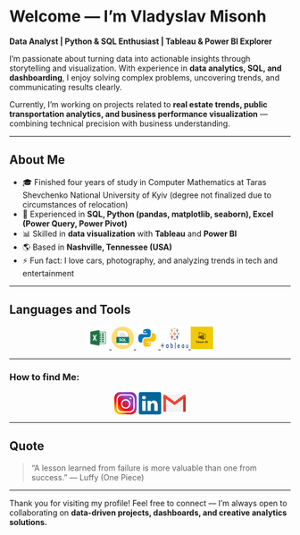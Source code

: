 # Welcome — I’m Vladyslav Misonh

**Data Analyst | Python & SQL Enthusiast | Tableau & Power BI Explorer**

I’m passionate about turning data into actionable insights through storytelling and visualization.
With experience in **data analytics, SQL, and dashboarding**, I enjoy solving complex problems, uncovering trends, and communicating results clearly.

Currently, I’m working on projects related to **real estate trends, public transportation analytics, and business performance visualization** — combining technical precision with business understanding.

---

## About Me

* 🎓 Finished four years of study in Computer Mathematics at Taras Shevchenko National University of Kyiv (degree not finalized due to circumstances of relocation)
* 💼 Experienced in **SQL, Python (pandas, matplotlib, seaborn), Excel (Power Query, Power Pivot)**
* 📊 Skilled in **data visualization** with **Tableau** and **Power BI**
* 🌎 Based in **Nashville, Tennessee (USA)**
* ⚡ Fun fact: I love cars, photography, and analyzing trends in tech and entertainment

---

## Languages and Tools

<p align="center"> 
  <a href="https://www.microsoft.com/en-us/microsoft-365/excel" target="_blank"> 
    <img src="https://github.com/vladmisonh/vladmisonh/blob/main/images/excel.png" alt="Excel" width="40" height="40"/> 
  </a>
  <a href="https://www.mysql.com/" target="_blank"> 
    <img src="https://github.com/vladmisonh/vladmisonh/blob/main/images/sql.png" alt="SQL" width="40" height="40"/> 
  </a>
  <a href="https://www.python.org/" target="_blank"> 
    <img src="https://github.com/vladmisonh/vladmisonh/blob/main/images/python.png" alt="Python" width="40" height="40"/> 
  </a>
  <a href="https://www.tableau.com/" target="_blank"> 
    <img src="https://github.com/vladmisonh/vladmisonh/blob/main/images/tableau.png" alt="Tableau" width="50" height="40"/> 
  </a>
  <a href="https://powerbi.microsoft.com/" target="_blank"> 
    <img src="https://github.com/vladmisonh/vladmisonh/blob/main/images/powerbi.png" alt="Power BI" width="40" height="40"/> 
  </a>
</p>

---

### How to find Me:

<p align="center">
	<a href="https://www.instagram.com/vlmisonh/" target="_blank" title="Instagram"><img align="center" src="https://github.com/vladmisonh/vladmisonh/blob/main/images/instagram.png" alt="https://www.instagram.com/vlmisonh/" height="40" width="40" /></a>
	<a href="https://www.linkedin.com/in/vladyslav-misonh/" target="_blank" title="LinkedIn"><img align="center" src="https://github.com/vladmisonh/vladmisonh/blob/main/images/linkedin.png" alt="https://www.linkedin.com/in/vladyslav-misonh/" height="40" width="40" /></a>
	<a href="mailto:vladyslavmisonh@gmail.com" target="_blank" title="Email"><img align="center" src="https://github.com/vladmisonh/vladmisonh/blob/main/images/gmail.png" alt="mailto:vladyslavmisonh@gmail.com" height="40" width="40" /></a>
</p>

---

## Quote

> “A lesson learned from failure is more valuable than one from success.” — Luffy (One Piece)

---

Thank you for visiting my profile!
Feel free to connect — I’m always open to collaborating on **data-driven projects, dashboards, and creative analytics solutions.**